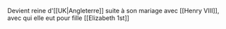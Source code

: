 Devient reine d'[[UK|Angleterre]] suite à son mariage avec [[Henry VIII]], avec qui elle eut pour fille [[Elizabeth 1st]]